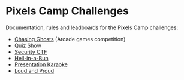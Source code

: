 # Pixels Camp Challenges

Documentation, rules and leadboards for the Pixels Camp challenges:

 * [Chasing Ghosts][1] (Arcade games competition)
 * [Quiz Show][2]
 * [Security CTF][3]
 * [Hell-in-a-Bun][4]
 * [Presentation Karaoke][5]
 * [Loud and Proud][6]

[1]: https://github.com/PixelsCamp/challenges/blob/master/CHASING_GHOSTS.md
[2]: https://pixels-camp-challenges.herokuapp.com/
[3]: https://pixels-camp-security-ctf.herokuapp.com/
[4]: https://github.com/PixelsCamp/challenges/blob/master/HELL_IN_A_BUN_CHALLENGE.md
[5]: https://github.com/PixelsCamp/karaoke-pitches
[6]: https://blog.pixels.camp/loud-and-proud-challenge-d04d9d94b80#.hs5b2gewn
